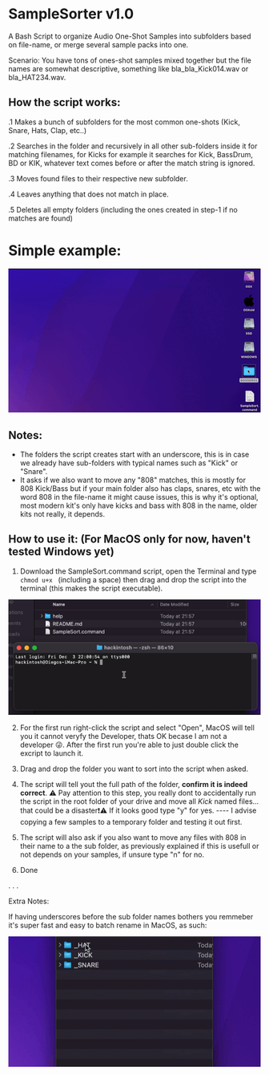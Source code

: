 # SampleSorter v1.0

A Bash Script to organize Audio One-Shot Samples into subfolders based on file-name, or merge several sample packs into one.

Scenario: 
You have tons of ones-shot samples mixed together but the file names are somewhat descriptive, something like bla_bla_Kick014.wav or bla_HAT234.wav.

## How the script works:
.1 Makes a bunch of subfolders for the most common one-shots (Kick, Snare, Hats, Clap, etc..)

.2 Searches in the folder and recursively in all other sub-folders inside it for matching filenames, for Kicks for example it searches for Kick, BassDrum, BD or KIK, whatever text comes before or after the match string is ignored.

.3 Moves found files to their respective new subfolder.

.4 Leaves anything that does not match in place.

.5 Deletes all empty folders (including the ones created in step-1 if no matches are found)

# Simple example:
![This is an image](/help/SampleSort_example.gif)



## Notes:
- The folders the script creates start with an underscore, this is in case we already have sub-folders with typical names such as "Kick" or "Snare".
- It asks if we also want to move any "808" matches, this is mostly for 808 Kick/Bass but if your main folder also has claps, snares, etc with the word 808 in the file-name it might cause issues, this is why it's optional, most modern kit's only have kicks and bass with 808 in the name, older kits not really, it depends.



## How to use it: (For MacOS only for now, haven't tested Windows yet)

1. Download the SampleSort.command script, open the Terminal and type `chmod u+x ` (including a space) then drag and drop the script into the terminal (this makes the script executable).

![This is an image](/help/Make_executable.gif)

2. For the first run right-click the script and select "Open", MacOS will tell you it cannot veryfy the Developer, thats OK becase I am not a developer 😜. After the first run you're able to just double click the excript to launch it.

3. Drag and drop the folder you want to sort into the script when asked.

4. The script will tell yout the full path of the folder, **confirm it is indeed correct**. ⚠ Pay attention to this step, you really dont to accidentally run the script in the root folder of your drive and move all *Kick* named files... that could be a disaster:heavy_exclamation_mark:⚠ If it looks good type "y" for yes. ---- I advise copying a few samples to a temporary folder and testing it out first.

5. The script will also ask if you also want to move any files with 808 in their name to a the sub folder, as previously explained if this is usefull or not depends on your samples, if unsure type "n" for no.

6. Done

.
.
.

Extra Notes:

If having underscores before the sub folder names bothers you remmeber it's super fast and easy to batch rename in MacOS, as such:

![This is an image](/help/Rename_folders.gif)
